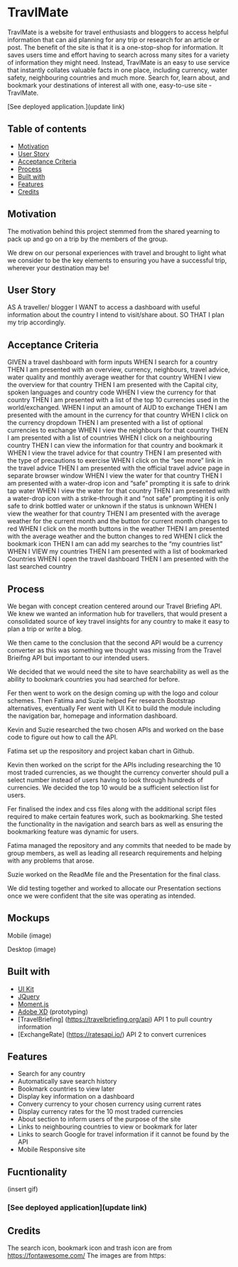 # TravlMate
TravlMate is a website for travel enthusiasts and bloggers to access helpful information that can aid planning for any trip or research for an article or post. 
The benefit of the site is that it is a one-stop-shop for information. It saves users time and effort having to search across many sites for a variety of information they might need. Instead, TravlMate is an easy to use service that instantly collates valuable facts in one place, including currency, water safety, neighbouring countries and much more.
Search for, learn about, and bookmark your destinations of interest all with one, easy-to-use site -  TravlMate. 


[See deployed application.](update link)

## Table of contents
  - [Motivation](#motivation)
  - [User Story](#userstory)
  - [Acceptance Criteria](#acceptancecriteria)
  - [Process](#process)
  - [Built with](#built-with)
  - [Features](#features)
  - [Credits](#credits)

## Motivation
The motivation behind this project stemmed from the shared yearning to pack up and go on a trip by the members of the group. 

We drew on our personal experiences with travel and brought to light what we consider to be the key elements to ensuring you have a successful trip, wherever your destination may be!

## User Story
AS A traveller/ blogger 
I WANT to access a dashboard with useful information about the country I intend to visit/share about.
SO THAT I plan my trip accordingly.

## Acceptance Criteria
GIVEN a travel dashboard with form inputs 
WHEN I search for a country 
THEN I am presented with an overview, currency, neighbours, travel advice, water quality and monthly average weather for that country
WHEN I view the overview for that country
THEN I am presented with the Capital city, spoken languages and country code
WHEN I view the currency for that country
THEN I am presented with a list of the top 10 currencies used in the world/exchanged. 
WHEN I input an amount of AUD to exchange 
THEN I am presented with the amount in the currency for that country 
WHEN I click on the currency dropdown
THEN I am presented with a list of optional currencies to exchange
WHEN I view the neighbours for that country 
THEN I am presented with a list of countries
WHEN I click on a neighbouring country
THEN I can view the information for that country and bookmark it 
WHEN I view the travel advice for that country 
THEN I am presented with the type of precautions to exercise 
WHEN I click on the “see more” link in the travel advice 
THEN I am presented with the official travel advice page in separate browser window
WHEN I view the water for that country 
THEN I am presented with a water-drop icon and “safe” prompting it is safe to drink tap water
WHEN I view the water for that country 
THEN I am presented with a water-drop icon with a strike-through it and “not safe” prompting it is only safe to drink bottled water or unknown if the status is unknown
WHEN I view the weather for that country 
THEN I am presented with the average weather for the current month and the button for current month changes to red
WHEN I click on the month buttons in the weather 
THEN I am presented with the average weather and the button changes to red 
WHEN I click the bookmark icon 
THEN I am can add my searches to the “my countries list”
WHEN I VIEW my countries 
THEN I am presented with a list of bookmarked Countries 
WHEN I open the travel dashboard 
THEN I am presented with the last searched country


## Process
We began with concept creation centered around our Travel Briefing API. We knew we wanted an information hub for travellers, that would present a consolidated source of key travel insights for any country to make it easy to plan a trip or write a blog. 

We then came to the conclusion that the second API would be a currency converter as this was something we thought was missing from the Travel Brieifng API but important to our intended users.

We decided that we would need the site to have searchability as well as the ability to bookmark countries you had searched for before.

Fer then went to work on the design coming up with the logo and colour schemes. Then Fatima and Suzie helped Fer research Bootstrap alternatives, eventually Fer went with UI Kit to build the module including the navigation bar, homepage and information dashboard. 

Kevin and Suzie researched the two chosen APIs and worked on the base code to figure out how to call the API. 

Fatima set up the respository and project kaban chart in Github. 

Kevin then worked on the script for the APIs including researching the 10 most traded currencies, as we thought the currency converter should pull a select number instead of users having to look through hundreds of currencies. We decided the top 10 would be a sufficient selection list for users.

Fer finalised the index and css files along with the additional script files required to make certain features work, such as bookmarking. She tested the functionality in the navigation and search bars as well as ensuring the bookmarking feature was dynamic for users.

Fatima managed the repository and any commits that needed to be made by group members, as well as leading all research requirements and helping with any problems that arose.

Suzie worked on the ReadMe file and the Presentation for the final class.

We did testing together and worked to allocate our Presentation sections once we were confident that the site was operating as intended.

## Mockups
Mobile
(image)

Desktop 
(image)

## Built with
- [UI Kit](https://getbootstrap.com/)
- [JQuery](https://jquery.com/)
- [Moment.js](https://momentjs.com/)
- [Adobe XD](https://www.adobe.com/au/products/xd.html) (prototyping)
- [TravelBriefing] (https://travelbriefing.org/api) API 1 to pull country information
- [ExchangeRate] (https://ratesapi.io/) API 2 to convert currenices

## Features
- Search for any country 
- Automatically save search history 
- Bookmark countries to view later
- Display key information on a dashboard
- Convery currency to your chosen currency using current rates
- Display currency rates for the 10 most traded currencies
- About section to inform users of the purpose of the site
- Links to neighbouring countries to view or bookmark for later
- Links to search Google for travel information if it cannot be found by the API
- Mobile Responsive site


## Fucntionality
(insert gif)

### [See deployed application](update link)

## Credits
The search icon, bookmark icon and trash icon are from https://fontawesome.com/
The images are from https: